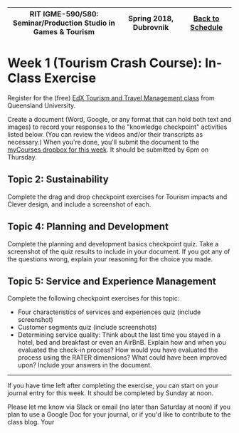 |  RIT IGME-590/580: <br>Seminar/Production Studio in Games & Tourism | Spring 2018, Dubrovnik | [Back to Schedule](Schedule.md) |
|----|----|----|

# Week 1 (Tourism Crash Course): In-Class Exercise

Register for the (free) [EdX Tourism and Travel Management class](https://www.edx.org/course/tourism-travel-management-uqx-tourismx) from Queensland University.

Create a document (Word, Google, or any format that can hold both text and images) to record your responses to the "knowledge checkpoint" activities listed below. (You can review the videos and/or their transcripts as necessary.) When you're done, you'll submit the document to the [myCourses dropbox for this week](https://mycourses.rit.edu/d2l/lms/dropbox/user/folder_submit_files.d2l?db=1485990&grpid=0&isprv=0&bp=0&ou=676759). It should be submitted by 6pm on Thursday. 

## Topic 2: Sustainability
Complete the drag and drop checkpoint exercises for Tourism impacts and Clever design, and include a screenshot of each. 

## Topic 4: Planning and Development
Complete the planning and development basics checkpoint quiz. Take a screenshot of the quiz results to include in your document. If you got any of the questions wrong, explain your reasoning for the choice you made. 

## Topic 5: Service and Experience Management
Complete the following checkpoint exercises for this topic:

* Four characteristics of services and experiences quiz (include screenshot)
* Customer segments quiz (include screenshots)
* Determining service quality: Think about the last time you stayed in a hotel, bed and breakfast or even an AirBnB. Explain how and when you evaluated the check-in process?  How would you have evaluated the process using the RATER dimensions?  What could have been improved upon? Include your answers in the document. 


<hr>
If you have time left after completing the exercise, you can start on your journal entry for this week. It should be completed by Sunday at noon. 

Please let me know via Slack or email (no later than Saturday at noon) if you plan to use a Google Doc for your journal, or if you'd like to contribute to the class blog. Your 

